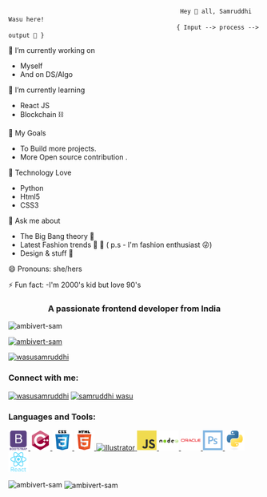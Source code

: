 

  <img src="https://user-images.githubusercontent.com/74984661/112729795-09d65b80-8f54-11eb-8978-0fe8be63cd37.gif" alt="">



                                                    Hey 👋 all, Samruddhi Wasu here! 
                                                   { Input --> process --> output 🌼 } 
                                                   









 🔭 I’m currently working on 
- Myself
- And on DS/Algo
 
🌱 I’m currently learning
- React JS
- Blockchain ⛓

📌 My Goals 
- To Build more projects.
- More Open source contribution .
 
💜 Technology Love
- Python
- Html5 
- CSS3

 


 💬 Ask me about 
-  The Big Bang theory 🎥
-  Latest Fashion trends 👟 👒
  ( p.s - I'm fashion enthusiast 😜)
- Design & stuff 🎨
  
 

 😄 Pronouns: she/hers

 ⚡ Fun fact: 
 -I'm 2000's kid but love 90's
 
 
 <h3 align="center">A passionate frontend developer from India</h3>

<p align="left"> <img src="https://komarev.com/ghpvc/?username=ambivert-sam&label=Profile%20views&color=0e75b6&style=flat" alt="ambivert-sam" /> </p>

<p align="left"> <a href="https://github.com/ryo-ma/github-profile-trophy"><img src="https://github-profile-trophy.vercel.app/?username=ambivert-sam" alt="ambivert-sam" /></a> </p>

<p align="left"> <a href="https://twitter.com/wasusamruddhi" target="blank"><img src="https://img.shields.io/twitter/follow/wasusamruddhi?logo=twitter&style=for-the-badge" alt="wasusamruddhi" /></a> </p>

<h3 align="left">Connect with me:</h3>
<p align="left">
<a href="https://twitter.com/wasusamruddhi" target="blank"><img align="center" src="https://cdn.jsdelivr.net/npm/simple-icons@3.0.1/icons/twitter.svg" alt="wasusamruddhi" height="30" width="40" /></a>
<a href="https://linkedin.com/in/samruddhi wasu" target="blank"><img align="center" src="https://cdn.jsdelivr.net/npm/simple-icons@3.0.1/icons/linkedin.svg" alt="samruddhi wasu" height="30" width="40" /></a>
</p>

<h3 align="left">Languages and Tools:</h3>
<p align="left"> <a href="https://getbootstrap.com" target="_blank"> <img src="https://raw.githubusercontent.com/devicons/devicon/master/icons/bootstrap/bootstrap-plain-wordmark.svg" alt="bootstrap" width="40" height="40"/> </a> <a href="https://www.w3schools.com/cpp/" target="_blank"> <img src="https://raw.githubusercontent.com/devicons/devicon/master/icons/cplusplus/cplusplus-original.svg" alt="cplusplus" width="40" height="40"/> </a> <a href="https://www.w3schools.com/css/" target="_blank"> <img src="https://raw.githubusercontent.com/devicons/devicon/master/icons/css3/css3-original-wordmark.svg" alt="css3" width="40" height="40"/> </a> <a href="https://www.w3.org/html/" target="_blank"> <img src="https://raw.githubusercontent.com/devicons/devicon/master/icons/html5/html5-original-wordmark.svg" alt="html5" width="40" height="40"/> </a> <a href="https://www.adobe.com/in/products/illustrator.html" target="_blank"> <img src="https://www.vectorlogo.zone/logos/adobe_illustrator/adobe_illustrator-icon.svg" alt="illustrator" width="40" height="40"/> </a> <a href="https://developer.mozilla.org/en-US/docs/Web/JavaScript" target="_blank"> <img src="https://raw.githubusercontent.com/devicons/devicon/master/icons/javascript/javascript-original.svg" alt="javascript" width="40" height="40"/> </a> <a href="https://nodejs.org" target="_blank"> <img src="https://raw.githubusercontent.com/devicons/devicon/master/icons/nodejs/nodejs-original-wordmark.svg" alt="nodejs" width="40" height="40"/> </a> <a href="https://www.oracle.com/" target="_blank"> <img src="https://raw.githubusercontent.com/devicons/devicon/master/icons/oracle/oracle-original.svg" alt="oracle" width="40" height="40"/> </a> <a href="https://www.photoshop.com/en" target="_blank"> <img src="https://raw.githubusercontent.com/devicons/devicon/master/icons/photoshop/photoshop-line.svg" alt="photoshop" width="40" height="40"/> </a> <a href="https://www.python.org" target="_blank"> <img src="https://raw.githubusercontent.com/devicons/devicon/master/icons/python/python-original.svg" alt="python" width="40" height="40"/> </a> <a href="https://reactjs.org/" target="_blank"> <img src="https://raw.githubusercontent.com/devicons/devicon/master/icons/react/react-original-wordmark.svg" alt="react" width="40" height="40"/> </a> </p>

<p><img align="left" src="https://github-readme-stats.vercel.app/api/top-langs?username=ambivert-sam&show_icons=true&locale=en&layout=compact" alt="ambivert-sam" /></p>

<p>&nbsp;<img align="center" src="https://github-readme-stats.vercel.app/api?username=ambivert-sam&show_icons=true&locale=en" alt="ambivert-sam" /></p>
